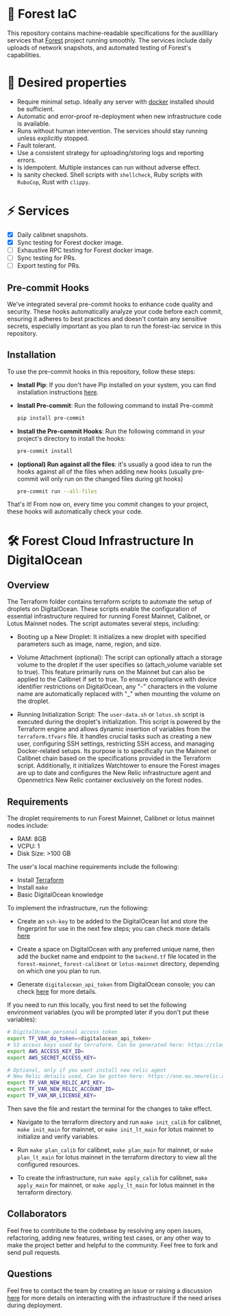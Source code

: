 # 🌲 Forest IaC

This repository contains machine-readable specifications for the auxillilary services that [Forest](https://github.com/ChainSafe/forest) project running smoothly. The services include daily uploads of network snapshots, and automated testing of Forest's capabilities.

# 🔧 Desired properties

 - Require minimal setup. Ideally any server with [docker](https://www.docker.com/) installed should be sufficient.
 - Automatic and error-proof re-deployment when new infrastructure code is available.
 - Runs without human intervention. The services should stay running unless explicitly stopped.
 - Fault tolerant.
 - Use a consistent strategy for uploading/storing logs and reporting errors.
 - Is idempotent. Multiple instances can run without adverse effect.
 - Is sanity checked. Shell scripts with `shellcheck`, Ruby scripts with `RuboCop`, Rust with `clippy`.

# ⚡ Services

- [x] Daily calibnet snapshots.
- [x] Sync testing for Forest docker image.
- [ ] Exhaustive RPC testing for Forest docker image.
- [ ] Sync testing for PRs.
- [ ] Export testing for PRs.

## Pre-commit Hooks

We've integrated several pre-commit hooks to enhance code quality and security. These hooks automatically analyze your code before each commit, ensuring it adheres to best practices and doesn't contain any sensitive secrets, especially important as you plan to run the forest-iac service in this repository.

## Installation

To use the pre-commit hooks in this repository, follow these steps:

- **Install Pip**: If you don't have Pip installed on your system, you can find installation instructions [here](https://pip.pypa.io/en/stable/installation/).

- **Install Pre-commit**: Run the following command to install Pre-commit
    ```bash
    pip install pre-commit
    ```

- **Install the Pre-commit Hooks**: Run the following command in your project's directory to install the hooks:

    ```bash
    pre-commit install
    ```

- **(optional) Run against all the files**: it's usually a good idea to run the hooks against all of the files when adding new hooks (usually pre-commit will only run on the changed files during git hooks)
    ```bash
    pre-commit run --all-files
    ```

That's it! From now on, every time you commit changes to your project, these hooks will automatically check your code.

# 🛠️ Forest Cloud Infrastructure In DigitalOcean

## Overview

The Terraform folder contains terraform scripts to automate the setup of droplets on DigitalOcean. These scripts enable the configuration of essential infrastructure required for running Forest Mainnet, Calibnet, or Lotus Mainnet nodes. The script automates several steps, including:

- Booting up a New Droplet: It initializes a new droplet with specified parameters such as image, name, region, and size.

- Volume Attachment (optional): The script can optionally attach a storage volume to the droplet if the user specifies so (attach_volume variable set to true). This feature primarily runs on the Mainnet but can also be applied to the Calibnet if set to true. To ensure compliance with device identifier restrictions on DigitalOcean, any "-" characters in the volume name are automatically replaced with "_" when mounting the volume on the droplet.

- Running Initialization Script: The `user-data.sh` or `lotus.sh` script is executed during the droplet's initialization. This script is powered by the Terraform engine and allows dynamic insertion of variables from the `terraform.tfvars` file. It handles crucial tasks such as creating a new user, configuring SSH settings, restricting SSH access, and managing Docker-related setups. Its purpose is to specifically run the Mainnet or Calibnet chain based on the specifications provided in the Terraform script. Additionally, it initializes Watchtower to ensure the Forest images are up to date and configures the New Relic infrastructure agent and Openmetrics New Relic container exclusively on the forest nodes.

## Requirements
The droplet requirements to run Forest Mainnet, Calibnet or lotus mainnet nodes include:
- RAM: 8GB
- VCPU: 1
- Disk Size: >100 GB

The user's local machine requirements include the following:
- Install [Terraform](https://developer.hashicorp.com/terraform/downloads)
- Install `make`
- Basic DigitalOcean knowledge

To implement the infrastructure, run the following:
- Create an `ssh-key` to be added to the DigitalOcean list and store the fingerprint for use in the next few steps; you can check more details [here](https://docs.digitalocean.com/products/droplets/how-to/add-ssh-keys/to-team/)

- Create a space on DigitalOcean with any preferred unique name, then add the bucket name and endpoint to the `backend.tf` file located in the `forest-mainnet`, `forest-calibnet` or `lotus-mainnet` directory, depending on which one you plan to run.

- Generate `digitalocean_api_token` from DigitalOcean console; you can check [here](https://docs.digitalocean.com/reference/api/create-personal-access-token/) for more details.

If you need to run this locally, you first need to set the following environment variables (you will be prompted later if you don't put these variables):

```bash
# DigitalOcean personal access token
export TF_VAR_do_token=<digitalocean_api_token>
# S3 access keys used by terraform. Can be generated here: https://cloud.digitalocean.com/account/api/spaces
export AWS_ACCESS_KEY_ID=
export AWS_SECRET_ACCESS_KEY=

# Optional, only if you want install new relic agent
# New Relic details used, Can be gotten here: https://one.eu.newrelic.com/admin-portal/api-keys/home
export TF_VAR_NEW_RELIC_API_KEY=
export TF_VAR_NEW_RELIC_ACCOUNT_ID=
export TF_VAR_NR_LICENSE_KEY=
```
Then save the file and restart the terminal for the changes to take effect.

- Navigate to the terraform directory and run `make init_calib` for calibnet, `make init_main` for mainnet, or `make init_lt_main` for lotus mainnet to initialize and verify variables.

- Run `make plan_calib` for calibnet, `make plan_main` for mainnet, or `make plan_lt_main` for lotus mainnet in the terraform directory to view all the configured resources.

- To create the infrastructure, run `make apply_calib` for calibnet, `make apply_main` for mainnet, or `make apply_lt_main` for lotus mainnet in the terraform directory.

## Collaborators
Feel free to contribute to the codebase by resolving any open issues, refactoring, adding new features, writing test cases, or any other way to make the project better and helpful to the community. Feel free to fork and send pull requests.

## Questions
Feel free to contact the team by creating an issue or raising a discussion [here](https://github.com/ChainSafe/forest/discussions) for more details on interacting with the infrastructure if the need arises during deployment.
